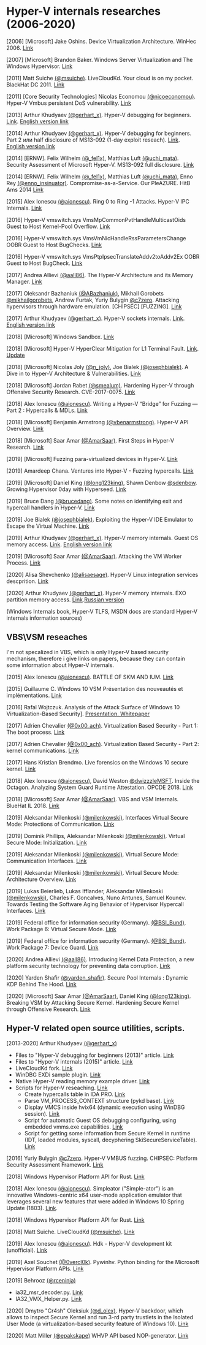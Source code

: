 # Hyper-V internals researches (2006-2020)

[2006] [Microsoft] Jake Oshins. Device Virtualization Architecture. WinHec 2006. [Link](https://cs.nyu.edu/courses/fall14/CSCI-GA.3033-010/Microsoft-Virtual-Devices.pdf)

[2007] [Microsoft] Brandon Baker. Windows Server Virtualization and The Windows Hypervisor. [Link](https://www.blackhat.com/presentations/bh-usa-07/Baker/Presentation/BH07_Baker_WSV_Hypervisor_Security.pdf)

[2011] Matt Suiche [(@msuiche)](https://twitter.com/msuiche). LiveCloudKd. Your cloud is on my pocket. BlackHat DC 2011. [Link](https://media.blackhat.com/bh-dc-11/Suiche/BlackHat_DC_2011_Suiche_Cloud%20Pocket-Slides.pdf)

[2011] [Core Security Technologies] Nicolas Economou [(@nicoeconomou)](https://twitter.com/nicoeconomou). Hyper-V Vmbus persistent DoS vulnerability. [Link](https://www.coresecurity.com/content/hyperv-vmbus-persistent-dos-vulnerability)

[2013] Arthur Khudyaev [(@gerhart_x)](https://twitter.com/gerhart_x). Hyper-V debugging for beginners. [Link](https://www.securitylab.ru/contest/444112.php). [English version link](http://hvinternals.blogspot.com/2015/10/hyper-v-debugging-for-beginners.html)

[2014] Arthur Khudyaev [(@gerhart_x)](https://twitter.com/gerhart_x). Hyper-V debugging for beginners. Part 2 или half disclosure of MS13-092 (1-day exploit reseach). [Link](https://www.securitylab.ru/contest/448457.php). [English version link](http://hvinternals.blogspot.com/2017/10/hyper-v-debugging-for-beginners-part-2.html)

[2014] [ERNW]. Felix Wilhelm [(@_fel1x)](https://twitter.com/_fel1x), Matthias Luft [(@uchi_mata)](https://twitter.com/uchi_mata). Security Assessment of Microsoft Hyper-V. MS13-092 full disclosure. [Link](https://static.ernw.de/whitepaper/ERNW_Newsletter_43_HyperV_en.pdf)

[2014] [ERNW]. Felix Wilhelm [(@_fel1x)](https://twitter.com/_fel1x), Matthias Luft  [(@uchi_mata)](https://twitter.com/uchi_mata), Enno Rey [(@enno_insinuator)](https://twitter.com/enno_insinuator). Compromise-as-a-Service. Our PleAZURE. HitB Ams 2014 [Link](https://www.ernw.de/download/ERNW_HITBAMS14_HyperV_fwilhelm_mluft_erey.pdf)

[2015] Alex Ionescu [(@aionescu)](https://twitter.com/aionescu). Ring 0 to Ring -1 Attacks. Hyper-V IPC Internals. [Link](http://web.archive.org/web/20190419095356/http://www.alex-ionescu.com/syscan2015.pdf)

[2016] Hyper-V vmswitch.sys VmsMpCommonPvtHandleMulticastOids Guest to Host Kernel-Pool Overflow. [Link](https://bugs.chromium.org/p/project-zero/issues/detail?id=688)

[2016] Hyper-V vmswitch.sys VmsVmNicHandleRssParametersChange OOBR Guest to Host BugChecks. [Link](https://bugs.chromium.org/p/project-zero/issues/detail?id=689)

[2016] Hyper-V vmswitch.sys VmsPtpIpsecTranslateAddv2toAddv2Ex OOBR Guest to Host BugCheck. [Link](https://bugs.chromium.org/p/project-zero/issues/detail?id=690)  

[2017] Andrea Allievi [(@aall86)](https://twitter.com/aall86). The Hyper-V Architecture and its Memory Manager. [Link](http://www.andrea-allievi.com/files/Recon_2017_Montreal_HyperV_public.pptx)

[2017] Oleksandr Bazhaniuk [(@ABazhaniuk)](https://twitter.com/ABazhaniuk), Mikhail Gorobets [@mikhailgorobets](https://twitter.com/mikhailgorobets), Andrew Furtak, Yuriy Bulygin [@c7zero](https://twitter.com/c7zero). Attacking hypervisors through hardware emulation. [CHIPSEC] [FUZZING]. [Link](https://www.troopers.de/downloads/troopers17/TR17_Attacking_hypervisor_through_hardwear_emulation.pdf)

[2017] Arthur Khudyaev [(@gerhart_x)](https://twitter.com/gerhart_x). Hyper-V sockets internals. [Link](https://xakep.ru/2017/08/09/hyper-v-internals). [English version link](http://hvinternals.blogspot.com/2017/09/hyperv-socket-internals.html)

[2018] [Microsoft] Windows Sandbox. [Link](https://techcommunity.microsoft.com/t5/Windows-Kernel-Internals/Windows-Sandbox/ba-p/301849)

[2018] [Microsoft] Hyper-V HyperClear Mitigation for L1 Terminal Fault. [Link](https://techcommunity.microsoft.com/t5/Virtualization/Hyper-V-HyperClear-Mitigation-for-L1-Terminal-Fault/ba-p/382429). [Update](https://techcommunity.microsoft.com/t5/Virtualization/5-14-Hyper-V-HyperClear-Update/ba-p/566499)

[2018] [Microsoft] Nicolas Joly [(@n_joly)](https://twitter.com/n_joly), Joe Bialek [(@josephbialek)](https://twitter.com/josephbialek). A Dive in to Hyper-V Architecture & Vulnerabilities. [Link](http://i.blackhat.com/us-18/Wed-August-8/us-18-Joly-Bialek-A-Dive-in-to-Hyper-V-Architecture-and-Vulnerabilities.pdf)

[2018] [Microsoft] Jordan Rabet [(@smealum)](https://twitter.com/smealum). Hardening Hyper-V through Offensive Security Research. CVE-2017-0075. [Link](http://i.blackhat.com/us-18/Thu-August-9/us-18-Rabet-Hardening-Hyper-V-Through-Offensive-Security-Research.pdf)

[2018] Alex Ionescu [(@aionescu)](https://twitter.com/aionescu). Writing a Hyper-V “Bridge” for Fuzzing — Part 2 : Hypercalls & MDLs. [Link](http://web.archive.org/web/20191024140329/http://www.alex-ionescu.com/?p=471)

[2018] [Microsoft] Benjamin Armstrong [(@vbenarmstrong)](https://twitter.com/vbenarmstrong). Hyper-V API Overview. [Link](https://yadi.sk/i/50-ADlmZ7HKq9Q)

[2018] [Microsoft] Saar Amar [(@AmarSaar)](https://twitter.com/AmarSaar). First Steps in Hyper-V Research. [Link](https://blogs.technet.microsoft.com/srd/2018/12/10/first-steps-in-hyper-v-research/)

[2019] [Microsoft] Fuzzing para-virtualized devices in Hyper-V. [Link](https://blogs.technet.microsoft.com/srd/2019/01/28/fuzzing-para-virtualized-devices-in-hyper-v/)

[2019] Amardeep Chana. Ventures into Hyper-V - Fuzzing hypercalls. [Link](https://labs.mwrinfosecurity.com/blog/ventures-into-hyper-v-part-1-fuzzing-hypercalls)

[2019] [Microsoft] Daniel King [(@long123king)](https://twitter.com/long123king), Shawn Denbow [@sdenbow](https://twitter.com/sdenbow). Growing Hypervisor 0day with Hyperseed. [Link](https://github.com/Microsoft/MSRC-Security-Research/blob/master/presentations/2019_02_OffensiveCon/2019_02%20-%20OffensiveCon%20-%20Growing%20Hypervisor%200day%20with%20Hyperseed.pdf)

[2019] Bruce Dang [(@brucedang)](https://twitter.com/brucedang). Some notes on identifying exit and hypercall handlers in Hyper-V. [Link](https://gracefulbits.com/2019/03/25/some-notes-on-identifying-exit-and-hypercall-handlers-in-hyperv)

[2019] Joe Bialek [(@josephbialek)](https://twitter.com/josephbialek). Exploiting the Hyper-V IDE Emulator to Escape the Virtual Machine. [Link](https://github.com/microsoft/MSRC-Security-Research/blob/master/presentations/2019_08_BlackHatUSA/BHUSA19_Exploiting_the_Hyper-V_IDE_Emulator_to_Escape_the_Virtual_Machine.pdf)

[2019] Arthur Khudyaev [(@gerhart_x)](https://twitter.com/gerhart_x). Hyper-V memory internals. Guest OS memory access. [Link](https://www.securitylab.ru/contest/500796.php). [English version link](https://hvinternals.blogspot.com/2019/09/hyper-v-memory-internals-guest-os-memory-access.html)

[2019] [Microsoft] Saar Amar [(@AmarSaar)](https://twitter.com/AmarSaar). Attacking the VM Worker Process. [Link](https://msrc-blog.microsoft.com/2019/09/11/attacking-the-vm-worker-process/)

[2020] Alisa Shevchenko [(@alisaesage)](https://twitter.com/alisaesage). Hyper-V Linux integration services descprition. [Link](https://re.alisa.sh/notes/Hyper-V-LIS.html)

[2020] Arthur Khudyaev [(@gerhart_x)](https://twitter.com/gerhart_x). Hyper-V memory internals. EXO partition memory access. [Link](http://hvinternals.blogspot.com/2020/06/hyper-v-memory-internals-exo-partition.html).[Russian version](https://xakep.ru/2020/06/24/hyper-v-exo/) 


(Windows Internals book, Hyper-V TLFS, MSDN docs are standard Hyper-V internals information sources)

## VBS\VSM reseaches

I'm not specalized in VBS, which is only Hyper-V based security mechanism, therefore i give links on papers, because they can contain some information about Hyper-V internals. 

[2015] Alex Ionescu [(@aionescu)](https://twitter.com/aionescu). BATTLE OF SKM AND IUM. [Link](http://web.archive.org/web/20190728160948/http://www.alex-ionescu.com/blackhat2015.pdf)

[2015] Guillaume C. Windows 10 VSM Présentation des nouveautés et implémentations. [Link](https://www.ossir.org/bretagne/supports/2015/201512/win10vsm.pdf)

[2016] Rafal Wojtczuk. Analysis of the Attack Surface of Windows 10 Virtualization-Based Security]. [Presentation. ](https://www.blackhat.com/docs/us-16/materials/us-16-Wojtczuk-Analysis-Of-The-Attack-Surface-Of-Windows-10-Virtualization-Based-Security.pdf)
[Whitepaper](https://www.blackhat.com/docs/us-16/materials/us-16-Wojtczuk-Analysis-Of-The-Attack-Surface-Of-Windows-10-Virtualization-Based-Security-wp.pdf)

[2017] Adrien Chevalier [(@0x00_ach)](https://twitter.com/@0x00_ach). Virtualization Based Security - Part 1: The boot process. [Link](https://blog.amossys.fr/virtualization-based-security-part1.html)

[2017] Adrien Chevalier [(@0x00_ach)](https://twitter.com/@0x00_ach). Virtualization Based Security - Part 2: kernel communications. [Link](https://blog.amossys.fr/virtualization-based-security-part2.html)

[2017] Hans Kristian Brendmo. Live forensics on the Windows 10 secure kernel. [Link](https://pdfs.semanticscholar.org/e275/cc28c5c8e8e158c45e5e773d0fa3da01e118.pdf)

[2018] Alex Ionescu [(@aionescu)](https://twitter.com/aionescu), David Weston [@dwizzzleMSFT](https://twitter.com/dwizzzleMSFT). Inside the Octagon. Analyzing System Guard Runtime Attestation. OPCDE 2018. [Link](http://web.archive.org/web/20180808153201/http://alex-ionescu.com/Publications/OPCDE/octagon.pdf)

[2018] [Microsoft] Saar Amar [(@AmarSaar)](https://twitter.com/AmarSaar). VBS and VSM Internals. BlueHat IL 2018. [Link](https://github.com/saaramar/Publications/blob/master/BluehatIL_VBS_meetup/VBS_Internals.pdf)

[2019] Aleksandar Milenkoski [(@milenkowski)](https://twitter.com/milenkowski). Interfaces Virtual Secure Mode: Protections of Communication. [Link](https://github.com/ernw/Windows-Insight/blob/master/articles/VSM/milenkoski_issrew_signed.pdf)

[2019] Dominik Phillips, Aleksandar Milenkoski [(@milenkowski)](https://twitter.com/milenkowski). Virtual Secure Mode: Initialization. [Link](https://github.com/ernw/Windows-Insight/blob/master/articles/VSM/vsm_init_signed.pdf)

[2019] Aleksandar Milenkoski [(@milenkowski)](https://twitter.com/milenkowski). Virtual Secure Mode: Communication Interfaces. [Link](https://github.com/ernw/Windows-Insight/blob/master/articles/VSM/vsm_communication_signed.pdf)

[2019] Aleksandar Milenkoski [(@milenkowski)](https://twitter.com/milenkowski). Virtual Secure Mode: Architecture Overview. [Link](https://github.com/ernw/Windows-Insight/blob/master/articles/VSM/vsm_architecture_signed.pdf)

[2019] Lukas Beierlieb, Lukas Ifflander, Aleksandar Milenkoski [(@milenkowski)](https://twitter.com/milenkowski), Charles F. Goncalves, Nuno Antunes, Samuel Kounev. Towards Testing the Software Aging Behavior of Hypervisor Hypercall Interfaces. [Link](https://github.com/ernw/Windows-Insight/blob/master/articles/VSM/milenkoski_issrew_signed.pdf)

[2019] Federal office for information security (Germany). [(@BSI_Bund)](https://twitter.com/BSI_Bund). Work Package 6: Virtual Secure Mode. [Link](https://www.bsi.bund.de/SharedDocs/Downloads/DE/BSI/Cyber-Sicherheit/SiSyPHus/Workpackage6_Virtual_Secure_Mode.pdf?__blob=publicationFile&v=2)

[2019] Federal office for information security (Germany). [(@BSI_Bund)](https://twitter.com/BSI_Bund). Work Package 7: Device Guard. [Link](https://www.bsi.bund.de/SharedDocs/Downloads/DE/BSI/Cyber-Sicherheit/SiSyPHus/Workpackage7_Device_Guard.pdf?__blob=publicationFile&v=5)

[2020] Andrea Allievi [(@aall86)](https://twitter.com/aall86). Introducing Kernel Data Protection, a new platform security technology for preventing data corruption. [Link](https://www.microsoft.com/security/blog/2020/07/08/introducing-kernel-data-protection-a-new-platform-security-technology-for-preventing-data-corruption/)

[2020] Yarden Shafir [(@yarden_shafir)](https://twitter.com/yarden_shafir). Secure Pool Internals : Dynamic KDP Behind The Hood. [Link](https://windows-internals.com/secure-pool)

[2020] [Microsoft] Saar Amar [(@AmarSaar)](https://twitter.com/AmarSaar), Daniel King [(@long123king)](https://twitter.com/long123king). Breaking VSM by Attacking Secure Kernel. Hardening Secure Kernel through Offensive Research. [Link](https://github.com/microsoft/MSRC-Security-Research/blob/master/presentations/2020_08_BlackHatUSA/Breaking_VSM_by_Attacking_SecureKernel.pdf)

## Hyper-V related open source utilities, scripts. 

[2013-2020] Arthur Khudyaev [(@gerhart_x)](https://twitter.com/gerhart_x)
* Files to "Hyper-V debugging for beginners (2013)" article. [Link](http://yadi.sk/d/jJJGTL7xCuFAV)
* Files to "Hyper-V internals (2015)" article. [Link](https://drive.google.com/file/d/0B8WEjIxRncDRUVFLWGhXN0xDMHc)
* LiveCloudKd fork. [Link](https://github.com/gerhart01/LiveCloudKd)
* WinDBG EXDi sample plugin. [Link](https://github.com/gerhart01/LiveCloudKd/tree/master/ExdiKdSample)
* Native Hyper-V reading memory example driver. [Link](https://github.com/gerhart01/LiveCloudKd/tree/master/hvmm)
* Scripts for Hyper-V reseaching. [Link](https://github.com/gerhart01/Hyper-V-scripts)
	 * Create hypercalls table in IDA PRO. [Link](https://github.com/gerhart01/Hyper-V-scripts/blob/master/CreatemVmcallHandlersTable20H1.py)
	 * Parse VM_PROCESS_CONTEXT structure (pykd base). [Link](https://github.com/gerhart01/Hyper-V-scripts/blob/master/ParsePrtnStructure.py)
	 * Display VMCS inside hvix64 (dynamic execution using WinDBG session). [Link](https://github.com/gerhart01/Hyper-V-scripts/blob/master/display-vmcs.py)
	 * Script for automatic Guest OS debugging configuring, using embedded vmms.exe capabilities. [Link](https://github.com/gerhart01/Hyper-V-scripts/blob/master/hyperv-dbg-2019.ps1)
	 * Script for getting some information from Secure Kernel in runtime (IDT, loaded modules, syscall, decyphering SkiSecureServiceTable). [Link](https://github.com/gerhart01/Hyper-V-scripts/blob/master/securekernel_info_pykd.py) 

[2016] Yuriy Bulygin [@c7zero](https://twitter.com/c7zero). Hyper-V VMBUS fuzzing. CHIPSEC: Platform Security Assessment Framework. [Link](https://github.com/chipsec/chipsec/tree/master/chipsec/modules/tools/vmm/hv)

[2018] Windows Hypervisor Platform API for Rust. [Link](https://crates.io/crates/libwhp)

[2018] Alex Ionescu [(@aionescu)](https://twitter.com/aionescu). Simpleator ("Simple-ator") is an innovative Windows-centric x64 user-mode application emulator that leverages several new features that were added in Windows 10 Spring Update (1803). [Link](https://github.com/ionescu007/Simpleator).

[2018] Windows Hypervisor Platform API for Rust. [Link](https://crates.io/crates/libwhp)

[2018] Matt Suiche. LiveCloudKd [(@msuiche)](https://twitter.com/msuiche). [Link](https://github.com/comaeio/LiveCloudKd)

[2019] Alex Ionescu [(@aionescu)](https://twitter.com/aionescu). Hdk - Hyper-V development kit (unofficial). [Link](https://github.com/ionescu007/hdk)

[2019] Axel Souchet [(@0vercl0k)](https://twitter.com/0vercl0k). Pywinhv. Python binding for the Microsoft Hypervisor Platform APIs. [Link](https://github.com/0vercl0k/pywinhv)

[2019] Behrooz [(@rceninja)](https://twitter.com/rceninja) 
* ia32_msr_decoder.py. [Link](https://github.com/RceNinja/Re-Scripts/blob/master/scripts/IA32-MSR-Decoder/ia32_msr_decoder.py)
* IA32_VMX_Helper.py. [Link](https://github.com/RceNinja/Re-Scripts/blob/master/scripts/IA32-VMX-Helper/IA32_VMX_Helper.py)

[2020] Dmytro "Cr4sh" Oleksiuk [(@d_olex)](https://twitter.com/d_olex). Hyper-V backdoor, which allows to inspect Secure Kernel and run 3-rd party trustlets in the Isolated User Mode (a virtualization-based security feature of Windows 10). [Link](https://github.com/Cr4sh/s6_pcie_microblaze/tree/master/python/payloads/DmaBackdoorHv)

[2020] Matt Miller [(@epakskape)](https://twitter.com/epakskape) WHVP API based NOP-generator. [Link](https://github.com/epakskape/whpexp)
